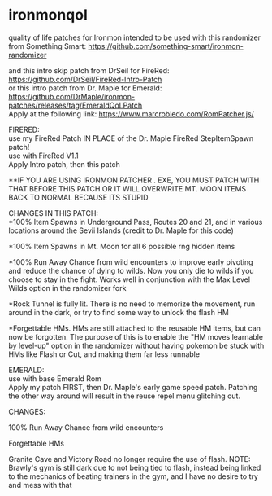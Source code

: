 # ironmonqol
quality of life patches for Ironmon
intended to be used with this randomizer from Something Smart: https://github.com/something-smart/ironmon-randomizer  

and this intro skip patch from DrSeil for FireRed: https://github.com/DrSeil/FireRed-Intro-Patch  
or this intro patch from Dr. Maple for Emerald: https://github.com/DrMaple/ironmon-patches/releases/tag/EmeraldQoLPatch  
Apply at the following link: https://www.marcrobledo.com/RomPatcher.js/

FIRERED:  
use my FireRed Patch IN PLACE of the Dr. Maple FireRed StepItemSpawn patch!  
use with FireRed V1.1  
Apply Intro patch, then this patch  

**IF YOU ARE USING IRONMON PATCHER . EXE, YOU MUST PATCH WITH THAT BEFORE THIS PATCH OR IT WILL OVERWRITE MT. MOON ITEMS BACK TO NORMAL BECAUSE ITS STUPID

CHANGES IN THIS PATCH:  
*100% Item Spawns in Underground Pass, Routes 20 and 21, and in various locations around the Sevii Islands (credit to Dr. Maple for this code)

*100% Item Spawns in Mt. Moon for all 6 possible rng hidden items

*100% Run Away Chance from wild encounters to improve early pivoting and reduce the chance of dying to wilds. Now you only die to wilds if you choose to stay in the fight.  Works well in conjunction with the Max Level Wilds option in the randomizer fork

*Rock Tunnel is fully lit. There is no need to memorize the movement, run around in the dark, or try to find some way to unlock the flash HM

*Forgettable HMs. HMs are still attached to the reusable HM items, but can now be forgotten. The purpose of this is to enable the "HM moves learnable by level-up" option in the randomizer without having pokemon be stuck with HMs like Flash or Cut, and making them far less runnable


EMERALD:  
use with base Emerald Rom  
Apply my patch FIRST, then Dr. Maple's early game speed patch. Patching the other way around will result in the reuse repel menu glitching out.

CHANGES:

100% Run Away Chance from wild encounters  

Forgettable HMs  

Granite Cave and Victory Road no longer require the use of flash. NOTE: Brawly's gym is still dark due to not being tied to flash, instead being linked to the mechanics of beating trainers in the gym, and I have no desire to try and mess with that
